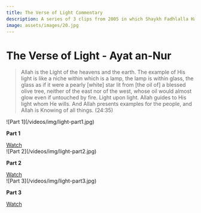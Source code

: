 ```yaml
---
title: The Verse of Light Commentary
description: A series of 3 clips from 2005 in which Shaykh Fadhlalla Haeri discusses the deeper and subtle meanings behind Ayat Al-Nur, or the Verse of Light from the Qur'an.
image: assets/images/20.jpg
---
```


# The Verse of Light - Ayat an-Nur

> Allah is the Light of the heavens and the earth. The example of His light is like a niche within which is a lamp, the lamp is within glass, the glass as if it were a pearly [white] star lit from [the oil of] a blessed olive tree, neither of the east nor of the west, whose oil would almost glow even if untouched by fire. Light upon light. Allah guides to His light whom He wills. And Allah presents examples for the people, and Allah is Knowing of all things. (24:35)


<div markdown="1" class="card video sidebar center gemoji center-content">

<div markdown="2" class="video-image">
![Part 1](/videos/img/light-part1.jpg)
</div>

**Part 1**

<div markdown="3" class="video-link">
<a target="_blank" href="https://www.youtube.com/watch?v=TVUYPOk6np4">Watch</a>
</div>

</div>

<div markdown="1" class="card video sidebar center gemoji center-content">

<div markdown="2" class="video-image">
![Part 2](/videos/img/light-part2.jpg)
</div>

**Part 2**

<div markdown="3" class="video-link">
<a target="_blank" href="https://www.youtube.com/watch?v=jAEIDLMHHys">Watch</a>
</div>

</div>

<div markdown="1" class="card video sidebar center gemoji center-content">

<div markdown="2" class="video-image">
![Part 3](/videos/img/light-part3.jpg)
</div>

**Part 3**

<div markdown="3" class="video-link">
<a target="_blank" href="https://www.youtube.com/watch?v=TVUYPOk6np4">Watch</a>
</div>

</div>